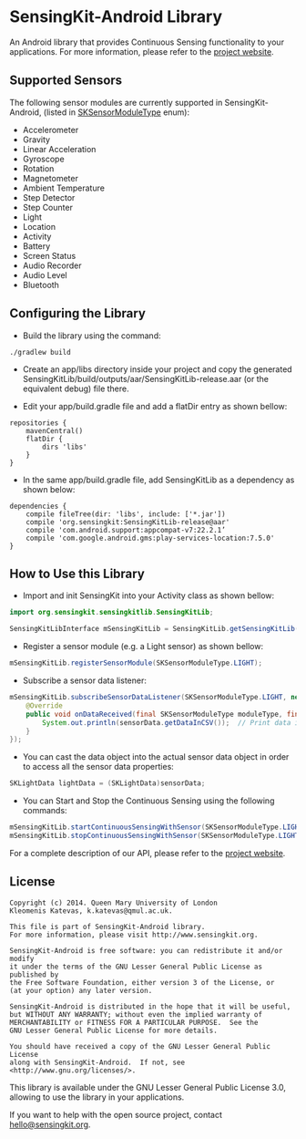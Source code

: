 # SensingKit-Android Library

An Android library that provides Continuous Sensing functionality to your applications. For more information, please refer to the [project website](http://www.sensingkit.org).


## Supported Sensors

The following sensor modules are currently supported in SensingKit-Android, (listed in [SKSensorModuleType](SensingKitLib/src/main/java/org/sensingkit/sensingkitlib/modules/SKSensorModuleType.java) enum):

- Accelerometer
- Gravity
- Linear Acceleration
- Gyroscope
- Rotation
- Magnetometer
- Ambient Temperature
- Step Detector
- Step Counter
- Light
- Location
- Activity
- Battery
- Screen Status
- Audio Recorder
- Audio Level
- Bluetooth

## Configuring the Library

- Build the library using the command:

```
./gradlew build
```

- Create an app/libs directory inside your project and copy the generated SensingKitLib/build/outputs/aar/SensingKitLib-release.aar (or the equivalent debug) file there.

- Edit your app/build.gradle file and add a flatDir entry as shown bellow:

```
repositories {
    mavenCentral()
    flatDir {
        dirs 'libs'
    }
}
```


- In the same app/build.gradle file, add SensingKitLib as a dependency as shown below:

```
dependencies {
    compile fileTree(dir: 'libs', include: ['*.jar'])
    compile 'org.sensingkit:SensingKitLib-release@aar'
    compile 'com.android.support:appcompat-v7:22.2.1’
    compile 'com.google.android.gms:play-services-location:7.5.0'
}
```


## How to Use this Library

- Import and init SensingKit into your Activity class as shown bellow:

```java
import org.sensingkit.sensingkitlib.SensingKitLib;

SensingKitLibInterface mSensingKitLib = SensingKitLib.getSensingKitLib(this);
```


- Register a sensor module (e.g. a Light sensor) as shown bellow:

```java
mSensingKitLib.registerSensorModule(SKSensorModuleType.LIGHT);
```


- Subscribe a sensor data listener:

```java
mSensingKitLib.subscribeSensorDataListener(SKSensorModuleType.LIGHT, new SKSensorDataListener() {
    @Override
    public void onDataReceived(final SKSensorModuleType moduleType, final SKSensorData sensorData) {
        System.out.println(sensorData.getDataInCSV());  // Print data in CSV format
    }
});
```


- You can cast the data object into the actual sensor data object in order to access all the sensor data properties:
 
```java
SKLightData lightData = (SKLightData)sensorData;
```



- You can Start and Stop the Continuous Sensing using the following commands:

```java
mSensingKitLib.startContinuousSensingWithSensor(SKSensorModuleType.LIGHT);
mSensingKitLib.stopContinuousSensingWithSensor(SKSensorModuleType.LIGHT);
```


For a complete description of our API, please refer to the [project website](http://www.sensingkit.org).

## License

```
Copyright (c) 2014. Queen Mary University of London
Kleomenis Katevas, k.katevas@qmul.ac.uk.

This file is part of SensingKit-Android library.
For more information, please visit http://www.sensingkit.org.

SensingKit-Android is free software: you can redistribute it and/or modify
it under the terms of the GNU Lesser General Public License as published by
the Free Software Foundation, either version 3 of the License, or
(at your option) any later version.

SensingKit-Android is distributed in the hope that it will be useful,
but WITHOUT ANY WARRANTY; without even the implied warranty of
MERCHANTABILITY or FITNESS FOR A PARTICULAR PURPOSE.  See the
GNU Lesser General Public License for more details.

You should have received a copy of the GNU Lesser General Public License
along with SensingKit-Android.  If not, see <http://www.gnu.org/licenses/>.
```

This library is available under the GNU Lesser General Public License 3.0, allowing to use the library in your applications.

If you want to help with the open source project, contact hello@sensingkit.org.
